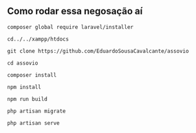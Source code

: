 ## Como rodar essa negosação aí

`composer global require laravel/installer`

`cd../../xampp/htdocs`

`git clone https://github.com/EduardoSousaCavalcante/assovio`

`cd assovio`

`composer install`

`npm install`

`npm run build`

`php artisan migrate`

`php artisan serve`
